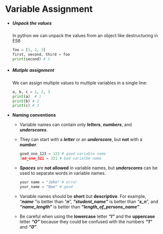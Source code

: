 # Variable Assignment

- ##### Unpack the values
  
  In python we can unpack the values from an object like destructuring in ES6
  
  ```python
  foo = [1, 2, 3]
  first, second, third = foo
  print(second) # 2
  ```
  
- ##### Mutiple assignment

  We can assign multiple values to multiple variables in a single line:

  ```python
  a, b, c = 1, 2, 3
  print(a)  # 1
  print(b) # 2
  print(c) # 3
  ```

- **Naming conventions**

  - Variable names can contain only ***letters***, ***numbers***, and ***underscores***.

  - They can start with a ***letter*** or an ***underscore***, but **not** with a ***number***.

    ```python
    good_one_123 = 123 # good variable name
    3ad_one_321 = 321 # bad varialbe name
    ```

  - ***Spaces*** are **not allowed** in variable names, but ***underscores*** can be used
    to separate words in variable names.

    ```python
    your name = "John" # error
    your_name = "Doe" # good
    ```

  - Variable names should be **short** but **descriptive**. For example, “***name*** ”is
    better than “***n***”, ***“student_name”*** is better than “***s_n***”, and ***“name_length”*** is better
    than ***“length_of_persons_name”***.

  - Be careful when using the **lowercase** letter ***“l”*** and the **uppercase** letter ***“O”***
    because they could be confused with the numbers ***“1”*** and ***“0”***.

